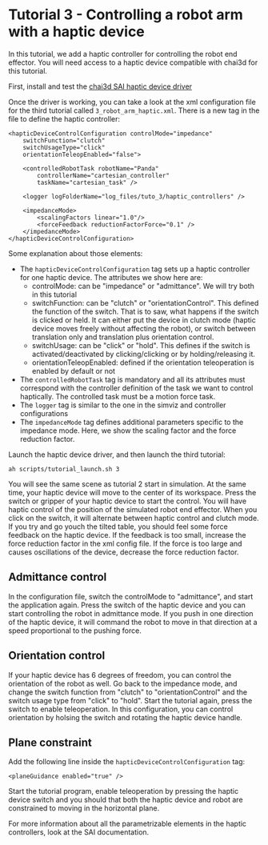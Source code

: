 # Tutorial 3 - Controlling a robot arm with a haptic device

In this tutorial, we add a haptic controller for controlling the robot end effector. You will need access to a haptic device compatible with chai3d for this tutorial.

First, install and test the [chai3d SAI haptic device driver](https://github.com/manips-sai-org/chaiHapticdeviceRedisDriver)

Once the driver is working, you can take a look at the xml configuration file for the third tutorial called `3_robot_arm_haptic.xml`. There is a new tag in the file to define the haptic controller:

```
<hapticDeviceControlConfiguration controlMode="impedance"
	switchFunction="clutch"
	switchUsageType="click"
	orientationTeleopEnabled="false">

	<controlledRobotTask robotName="Panda"
		controllerName="cartesian_controller"
		taskName="cartesian_task" />

	<logger logFolderName="log_files/tuto_3/haptic_controllers" />

	<impedanceMode>
		<scalingFactors linear="1.0"/>
		<forceFeedback reductionFactorForce="0.1" />
	</impedanceMode>
</hapticDeviceControlConfiguration>
```

Some explanation about those elements:
- The `hapticDeviceControlConfiguration` tag sets up a haptic controller for one haptic device. The attributes we show here are:
	- controlMode: can be "impedance" or "admittance". We will try both in this tutorial
	- switchFunction: can be "clutch" or "orientationControl". This defined the function of the switch. That is to saw, what happens if the switch is clicked or held. It can either put the device in clutch mode (haptic device moves freely without affecting the robot), or switch between translation only and translation plus orientation control.
	- switchUsage: can be "click" or "hold". This defines if the switch is activated/deactivated by clicking/clicking or by holding/releasing it.
	- orientationTeleopEnabled: defined if the orientation teleoperation is enabled by default or not
- The `controlledRobotTask` tag is mandatory and all its attributes must correspond with the controller definition of the task we want to control haptically. The controlled task must be a motion force task.
- The `logger` tag is similar to the one in the simviz and controller configurations
- The `impedanceMode` tag defines additional parameters specific to the impedance mode. Here, we show the scaling factor and the force reduction factor.

Launch the haptic device driver, and then launch the third tutorial:
```
ah scripts/tutorial_launch.sh 3
```

You will see the same scene as tutorial 2 start in simulation.
At the same time, your haptic device will move to the center of its workspace.
Press the switch or gripper of your haptic device to start the control. You will have haptic control of the position of the simulated robot end effector. When you click on the switch, it will alternate between haptic control and clutch mode. If you try and go youch the tilted table, you should feel some force feedback on the haptic device. If the feedback is too small, increase the force reduction factor in the xml config file. If the force is too large and causes oscillations of the device, decrease the force reduction factor.

## Admittance control

In the configuration file, switch the controlMode to "admittance", and start the application again. Press the switch of the haptic device and you can start controlling the robot in admittance mode. If you push in one direction of the haptic device, it will command the robot to move in that direction at a speed proportional to the pushing force.

## Orientation control

If your haptic device has 6 degrees of freedom, you can control the orientation of the robot as well.
Go back to the impedance mode, and change the switch function from "clutch" to "orientationControl" and the switch usage type from "click" to "hold". Start the tutorial again, press the switch to enable teleoperation. In this configuration, you can control orientation by holsing the switch and rotating the haptic device handle.

## Plane constraint

Add the following line inside the `hapticDeviceControlConfiguration` tag:
```
<planeGuidance enabled="true" />
```

Start the tutorial program, enable teleoperation by pressing the haptic device switch and you should that both the haptic device and robot are constrained to moving in the horizontal plane.

For more information about all the parametrizable elements in the haptic controllers, look at the SAI documentation.